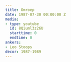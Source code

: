 ```yaml
---
title: Omroep
date: 1987-07-30 00:00:00 Z
media:
- type: youtube
  id: 8Qiuml3z26U
  starttime: 0
  endtime: 0
ankers:
- Leo Stoops
decor: 1987-1989
---
```


